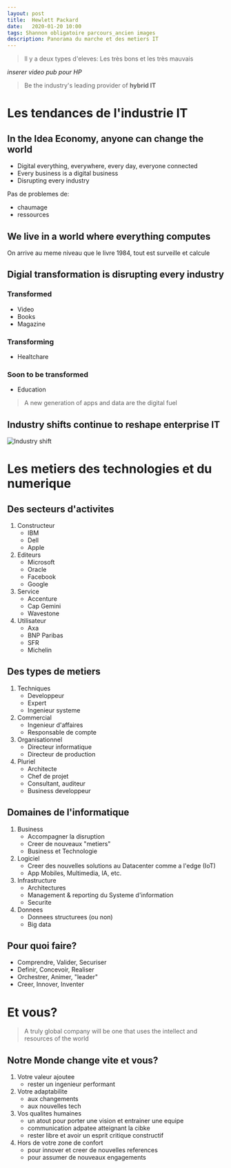 ```yaml
---
layout: post
title:  Hewlett Packard
date:   2020-01-20 10:00
tags: Shannon obligatoire parcours_ancien images
description: Panorama du marche et des metiers IT
---
```


> Il y a deux types d'eleves:
> Les très bons et les très mauvais

*inserer video pub pour HP*

> Be the industry's leading provider of **hybrid IT**

# Les tendances de l'industrie IT

## In the Idea Economy, anyone can change the world
* Digital everything, everywhere, every day, everyone connected
* Every business is a digital business
* Disrupting every industry

Pas de problemes de:
* chaumage
* ressources

## We live in a world where everything computes
On arrive au meme niveau que le livre 1984, tout est surveille et calcule

## Digial transformation is disrupting every industry
### Transformed
* Video
* Books
* Magazine
### Transforming
* Healtchare
### Soon to be transformed
* Education

> A new generation of apps and data are the digital fuel

## Industry shifts continue to reshape enterprise IT
![Industry shift](/entreprise/assets/images/entreprise.jpg)

# Les metiers des technologies et du numerique
## Des secteurs d'activites
1. Constructeur
    * IBM
    * Dell
    * Apple
1. Editeurs
    * Microsoft
    * Oracle
    * Facebook
    * Google
1. Service
    * Accenture
    * Cap Gemini
    * Wavestone
1. Utilisateur
    * Axa
    * BNP Paribas
    * SFR
    * Michelin

## Des types de metiers
1. Techniques
    * Developpeur
    * Expert
    * Ingenieur systeme
1. Commercial
    * Ingenieur d'affaires
    * Responsable de compte
1. Organisationnel
    * Directeur informatique
    * Directeur de production
1. Pluriel
    * Architecte
    * Chef de projet
    * Consultant, auditeur
    * Business developpeur

## Domaines de l'informatique
1. Business
    * Accompagner la disruption
    * Creer de nouveaux "metiers"
    * Business et Technologie
1. Logiciel
    * Creer des nouvelles solutions au Datacenter comme a l'edge (IoT)
    * App Mobiles, Multimedia, IA, etc.
1. Infrastructure
    * Architectures
    * Management & reporting du Systeme d'information
    * Securite
1. Donnees
    * Donnees structurees (ou non)
    * Big data

## Pour quoi faire?
* Comprendre, Valider, Securiser
* Definir, Concevoir, Realiser
* Orchestrer, Animer, "leader"
* Creer, Innover, Inventer

# Et vous?
> A truly global company will be one that uses the intellect and resources of the world

## Notre Monde change vite et vous?
1. Votre valeur ajoutee
    * rester un ingenieur performant
1. Votre adaptabilite
    * aux changements
    * aux nouvelles tech
1. Vos qualites humaines
    * un atout pour porter une vision et entrainer une equipe
    * communication adpatee atteignant la cibke
    * rester libre et avoir un esprit critique constructif
1. Hors de votre zone de confort
    * pour innover et creer de nouvelles references
    * pour assumer de nouveaux engagements
